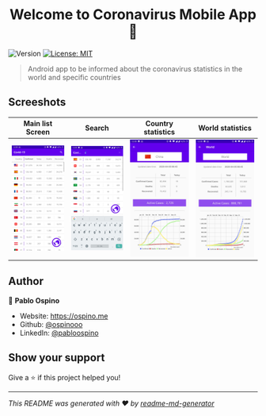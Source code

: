 <h1 align="center">Welcome to Coronavirus Mobile App 👋</h1>
<p>
  <img alt="Version" src="https://img.shields.io/badge/version-1.0.0-blue.svg?cacheSeconds=2592000" />
  <a href="#" target="_blank">
    <img alt="License: MIT" src="https://img.shields.io/badge/License-MIT-yellow.svg" />
  </a>
</p>

> Android app to be informed about the coronavirus statistics in the world and specific countries

## Screeshots

|              Main list Screen              |                   Search                   |             Country statistics             |              World statistics              |
| :----------------------------------------: | :----------------------------------------: | :----------------------------------------: | :----------------------------------------: |
| ![](images/Screenshot_20200405-120851.jpg) | ![](images/Screenshot_20200405-120902.jpg) | ![](images/Screenshot_20200405-120920.jpg) | ![](images/Screenshot_20200405-120930.jpg) |

## Author

👤 **Pablo Ospino**

* Website: https://ospino.me
* Github: [@ospinooo](https://github.com/ospinooo)
* LinkedIn: [@pabloospino](https://linkedin.com/in/pabloospino)

## Show your support

Give a ⭐️ if this project helped you!

***
_This README was generated with ❤️ by [readme-md-generator](https://github.com/kefranabg/readme-md-generator)_
